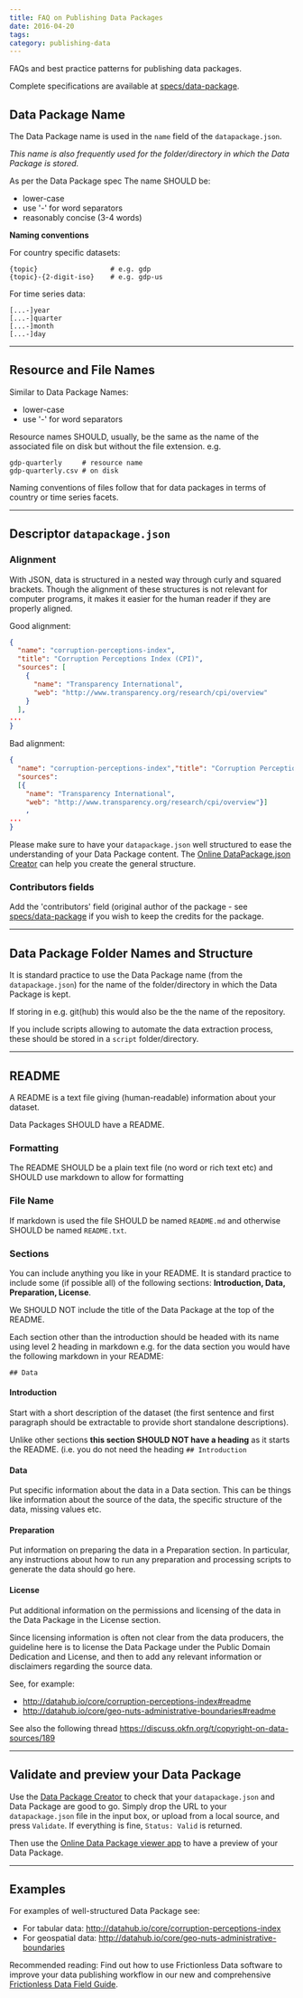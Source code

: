 ```yaml
---
title: FAQ on Publishing Data Packages
date: 2016-04-20
tags:
category: publishing-data
---
```


FAQs and best practice patterns for publishing data packages.

Complete specifications are available at [specs/data-package](https://specs.frictionlessdata.io/data-package/).

## Data Package Name

The Data Package name is used in the `name` field of the `datapackage.json`.

*This name is also frequently used for the folder/directory in which the Data Package is stored.*

As per the Data Package spec The name SHOULD be:

* lower-case
* use '-' for word separators
* reasonably concise (3-4 words)

**Naming conventions**

For country specific datasets:

```
{topic}                  # e.g. gdp
{topic}-{2-digit-iso}    # e.g. gdp-us
```

For time series data:

```
[...-]year
[...-]quarter
[...-]month
[...-]day
```

----

## Resource and File Names

Similar to Data Package Names:

* lower-case
* use '-' for word separators

Resource names SHOULD, usually, be the same as the name of the associated file on disk but without the file extension. e.g.

```
gdp-quarterly     # resource name
gdp-quarterly.csv # on disk
```

Naming conventions of files follow that for data packages in terms of country or time series facets.

----

## Descriptor `datapackage.json`

### Alignment

With JSON, data is structured in a nested way through curly and squared brackets. Though the alignment of these structures is not relevant for computer programs, it makes it easier for the human reader if they are properly aligned.

Good alignment:

```json
{
  "name": "corruption-perceptions-index",
  "title": "Corruption Perceptions Index (CPI)",
  "sources": [
    {
      "name": "Transparency International",
      "web": "http://www.transparency.org/research/cpi/overview"
    }
  ],
...
}
```

Bad alignment:

```json
{
  "name": "corruption-perceptions-index","title": "Corruption Perceptions Index (CPI)",
  "sources":
  [{
    "name": "Transparency International",
    "web": "http://www.transparency.org/research/cpi/overview"}]
    ,
...
}
```

Please make sure to have your `datapackage.json` well structured to ease the understanding of your Data Package content. The [Online DataPackage.json Creator](https://create.frictionlessdata.io/) can help you create the general structure.

### Contributors fields

Add the 'contributors' field (original author of the package - see [specs/data-package](https://specs.frictionlessdata.io/data-package/) if you wish to keep the credits for the package.

----

## Data Package Folder Names and Structure

It is standard practice to use the Data Package name (from the `datapackage.json`) for the name of the folder/directory in which the Data Package is kept.

If storing in e.g. git(hub) this would also be the the name of the repository.

If you include scripts allowing to automate the data extraction process, these should be stored in a `script` folder/directory.

----

## README

A README is a text file giving (human-readable) information about your dataset.

Data Packages SHOULD have a README.

### Formatting

The README SHOULD be a plain text file (no word or rich text etc) and SHOULD use markdown to allow for formatting

### File Name

If markdown is used the file SHOULD be named `README.md` and otherwise SHOULD be named `README.txt`.

### Sections

You can include anything you like in your README. It is standard practice to include some (if possible all) of the following sections: **Introduction, Data, Preparation, License**.

We SHOULD NOT include the title of the Data Package at the top of the README.

Each section other than the introduction should be headed with its name using level 2 heading in markdown e.g. for the data section you would have the following markdown in your README:

```
## Data
```

#### Introduction

Start with a short description of the dataset (the first sentence and first paragraph should be extractable to provide short standalone descriptions).

Unlike other sections **this section SHOULD NOT have a heading** as it starts the README. (i.e. you do not need the heading `## Introduction`

#### Data

Put specific information about the data in a Data section. This can be things like information about the source of the data, the specific structure of the data, missing values etc.

#### Preparation

Put information on preparing the data in a Preparation section. In particular, any instructions about how to run any preparation and processing scripts to generate the data should go here.

#### License

Put additional information on the permissions and licensing of the data in the Data Package in the License section.

Since licensing information is often not clear from the data producers, the guideline here is to license the Data Package under the Public Domain Dedication and License, and then to add any relevant information or disclaimers regarding the source data.

See, for example:

* <http://datahub.io/core/corruption-perceptions-index#readme>
* <http://datahub.io/core/geo-nuts-administrative-boundaries#readme>

See also the following thread <https://discuss.okfn.org/t/copyright-on-data-sources/189>

----

## Validate and preview your Data Package

Use the [Data Package Creator][dp-creator] to check that your `datapackage.json` and Data Package are good to go. Simply drop the URL to your `datapackage.json` file in the input box, or upload from a local source, and press `Validate`. If everything is fine, `Status: Valid` is returned.

Then use the [Online Data Package viewer app][dp-viewer] to have a preview of your Data Package.

----

## Examples

For examples of well-structured Data Package see:

* For tabular data: <http://datahub.io/core/corruption-perceptions-index>
* For geospatial data: <http://datahub.io/core/geo-nuts-administrative-boundaries>

Recommended reading: Find out how to use Frictionless Data software to improve your data publishing workflow in our new and comprehensive [Frictionless Data Field Guide][field-guide].

[dp]: /data-package
[dp-main]: /data-package
[tdp]: /data-package/#tabular-data-package
[ts]: /table-schema/
[ts-types]: https://specs.frictionlessdata.io/table-schema/#field-descriptors
[csv]: /blog/2018/07/09/csv/
[json]: http://en.wikipedia.org/wiki/JSON

[spec-dp]: https://specs.frictionlessdata.io/data-package/
[spec-tdp]: https://specs.frictionlessdata.io/tabular-data-package/
[spec-ts]: https://specs.frictionlessdata.io/table-schema/
[spec-csvddf]: https://specs.frictionlessdata.io/csv-dialect/

[publish]: /docs/publish/
[pub-tabular]: /blog/2016/07/21/publish-tabular/
[pub-online]: /blog/2016/08/29/publish-online/
[pub-any]: /blog/2016/07/21/publish-any/
[pub-geo]: /blog/2016/04/30/publish-geo/
[pub-faq]: /blog/2016/04/20/publish-faq/
[field-guide]: /tag/field-guide

[dp-creator]: http://create.frictionlessdata.io
[dp-viewer]: http://create.frictionlessdata.io
